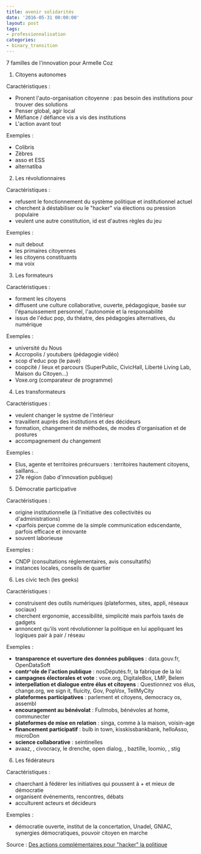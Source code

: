 ```yaml
---
title: avenir solidarités
date: '2016-05-31 00:00:00'
layout: post
tags:
- professionnalisation
categories:
- binary_transition
---
```


7 familles de l'innovation pour Armelle Coz

1. Citoyens autonomes

Caractéristiques :
- Pronent l'auto-organisation citoyenne : pas besoin des institutions pour trouver des solutions
- Penser global, agir local
- Méfiance / défiance vis a vis des institutions
- L'action avant tout

Exemples :
- Colibris
- Zèbres
- asso et ESS
- alternatiba


2. Les révolutionnaires

Caractéristiques :
- refusent le fonctionnement du système politique et institutionnel actuel
- cherchent à déstabiliser ou le "hacker" via élections ou pression populaire
- veulent une autre constitution, id est d'autres règles du jeu

Exemples :
- nuit debout
- les primaires citoyennes
- les citoyens constituants
- ma voix

3. Les formateurs

Caractéristiques :
- forment les citoyens
- diffusent une culture collaborative, ouverte, pédagogique, basée sur l'épanuissement personnel, l'autonomie et la responsabilité
- issus de l'éduc pop, du théatre, des pédagogies alternatives, du numérique

Exemples :
- université du Nous
- Accropolis / youtubers (pédagogie vidéo)
- scop d'educ pop (le pavé)
- coopcité / lieux et parcours (SuperPublic, CivicHall, Liberté Living Lab, Maison du Citoyen...)
- Voxe.org (comparateur de programme)


4. Les transformateurs

Caractéristiques :
- veulent changer le systme de l'intérieur
- travaillent auprès des institutions et des décideurs
- formation, changement de méthodes, de modes d'organisation et de postures
- accompagnement du changement

Exemples :
- Elus, agente et territoires précursuers : territoires hautement citoyens, saillans...
- 27e région (labo d'innovation publique)

5. Démocratie participative

Caractéristiques :
- origine institutionnelle (à l'initiative des collectivités ou d'administrations)
- <parfois perçue comme de la simple communication edscendante, parfois efficace et innovante
- souvent laborieuse

Exemples :
- CNDP (consultations réglementaires, avis consultatifs)
- instances locales, conseils de quartier

6. Les civic tech (les geeks)

Caractéristiques :
- construisent des outils numériques (plateformes, sites, appli, réseaux sociaux)
- cherchent ergonomie, accessibilité, simplicité mais parfois taxés de gadgets
- annoncent qu'ils vont révolutionner la politique en lui appliquant les logiques pair à pair / réseau

Exemples :
- **transparence et ouverture des données publiques** : data.gouv.fr, OpenDataSoft
- **contr^ole de l'action publique** : nosDéputés.fr, la fabrique de la loi
- **campagnes électorales et vote** : voxe.org, DigitaleBox, LMP, Belem
- **interpellation et dialogue entre élus et citoyens** : Questionnez vos élus, change.org, we sign it, fluicity, Gov, PopVox, TellMyCity
- **plateformes participatives** : parlement et citoyens, democracy os, assembl
- **encouragement au bénévolat** : Fullmobs, bénévoles at home, communecter
- **plateformes de mise en relation** : singa, comme à la maison, voisin-age
- **financement participatif** : bulb in town, kisskissbankbank, helloAsso, microDon
- **science collaborative** : seintinelles
- avaaz, , civocracy, le drenche, open dialog, , baztille, loomio, , stig

6. Les fédérateurs

Caractéristiques :
- chaerchant à fédérer les initiatives qui poussent à + et mieux de démocratie
- organisent événements, rencontres, débats
- acculturent acteurs et décideurs

Exemples :
- démocratie ouverte, institut de la concertation, Unadel, GNIAC, synergies démocratiques, pouvoir citoyen en marche




Source : [Des actions complémentaires pour "hacker" la politique][ballast.fr]


[ballast.fr]: https://prezi.com/siukx_zakf-4/les-7-familles-de-linnovation-democratique/?utm_campaign=share&utm_medium=copy



